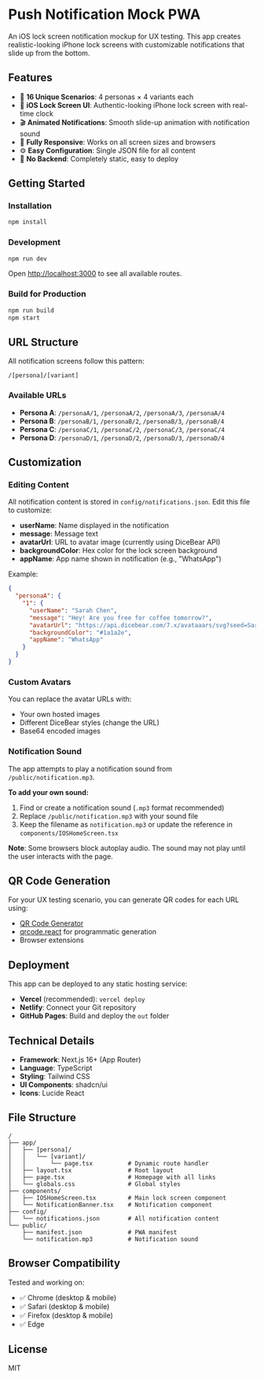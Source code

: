# Push Notification Mock PWA

An iOS lock screen notification mockup for UX testing. This app creates realistic-looking iPhone lock screens with customizable notifications that slide up from the bottom.

## Features

- 🎨 **16 Unique Scenarios**: 4 personas × 4 variants each
- 📱 **iOS Lock Screen UI**: Authentic-looking iPhone lock screen with real-time clock
- 🎬 **Animated Notifications**: Smooth slide-up animation with notification sound
- 🎯 **Fully Responsive**: Works on all screen sizes and browsers
- ⚙️ **Easy Configuration**: Single JSON file for all content
- 🚫 **No Backend**: Completely static, easy to deploy

## Getting Started

### Installation

```bash
npm install
```

### Development

```bash
npm run dev
```

Open [http://localhost:3000](http://localhost:3000) to see all available routes.

### Build for Production

```bash
npm run build
npm start
```

## URL Structure

All notification screens follow this pattern:

```
/[persona]/[variant]
```

### Available URLs

- **Persona A**: `/personaA/1`, `/personaA/2`, `/personaA/3`, `/personaA/4`
- **Persona B**: `/personaB/1`, `/personaB/2`, `/personaB/3`, `/personaB/4`
- **Persona C**: `/personaC/1`, `/personaC/2`, `/personaC/3`, `/personaC/4`
- **Persona D**: `/personaD/1`, `/personaD/2`, `/personaD/3`, `/personaD/4`

## Customization

### Editing Content

All notification content is stored in `config/notifications.json`. Edit this file to customize:

- **userName**: Name displayed in the notification
- **message**: Message text
- **avatarUrl**: URL to avatar image (currently using DiceBear API)
- **backgroundColor**: Hex color for the lock screen background
- **appName**: App name shown in notification (e.g., "WhatsApp")

Example:

```json
{
  "personaA": {
    "1": {
      "userName": "Sarah Chen",
      "message": "Hey! Are you free for coffee tomorrow?",
      "avatarUrl": "https://api.dicebear.com/7.x/avataaars/svg?seed=SarahChen",
      "backgroundColor": "#1a1a2e",
      "appName": "WhatsApp"
    }
  }
}
```

### Custom Avatars

You can replace the avatar URLs with:
- Your own hosted images
- Different DiceBear styles (change the URL)
- Base64 encoded images

### Notification Sound

The app attempts to play a notification sound from `/public/notification.mp3`. 

**To add your own sound:**
1. Find or create a notification sound (`.mp3` format recommended)
2. Replace `/public/notification.mp3` with your sound file
3. Keep the filename as `notification.mp3` or update the reference in `components/IOSHomeScreen.tsx`

**Note**: Some browsers block autoplay audio. The sound may not play until the user interacts with the page.

## QR Code Generation

For your UX testing scenario, you can generate QR codes for each URL using:
- [QR Code Generator](https://www.qr-code-generator.com/)
- [qrcode.react](https://www.npmjs.com/package/qrcode.react) for programmatic generation
- Browser extensions

## Deployment

This app can be deployed to any static hosting service:

- **Vercel** (recommended): `vercel deploy`
- **Netlify**: Connect your Git repository
- **GitHub Pages**: Build and deploy the `out` folder

## Technical Details

- **Framework**: Next.js 16+ (App Router)
- **Language**: TypeScript
- **Styling**: Tailwind CSS
- **UI Components**: shadcn/ui
- **Icons**: Lucide React

## File Structure

```
/
├── app/
│   ├── [persona]/
│   │   └── [variant]/
│   │       └── page.tsx          # Dynamic route handler
│   ├── layout.tsx                # Root layout
│   ├── page.tsx                  # Homepage with all links
│   └── globals.css               # Global styles
├── components/
│   ├── IOSHomeScreen.tsx         # Main lock screen component
│   └── NotificationBanner.tsx    # Notification component
├── config/
│   └── notifications.json        # All notification content
└── public/
    ├── manifest.json             # PWA manifest
    └── notification.mp3          # Notification sound
```

## Browser Compatibility

Tested and working on:
- ✅ Chrome (desktop & mobile)
- ✅ Safari (desktop & mobile)
- ✅ Firefox (desktop & mobile)
- ✅ Edge

## License

MIT
